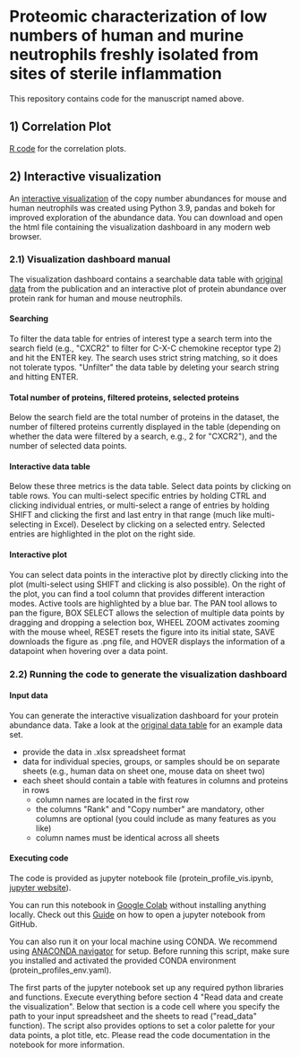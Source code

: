 # Proteomic characterization of low numbers of human and murine neutrophils freshly isolated from sites of sterile inflammation

This repository contains code for the manuscript named above.

## 1) Correlation Plot

[R code](https://github.com/voidsailor/protein_abundance_visualization/blob/main/correlation_plot_human_1000.R) for the correlation plots.

## 2) Interactive visualization

An [interactive visualization](https://github.com/voidsailor/protein_abundance_visualization/blob/main/human_mouse_105_copy_number_plot.html) of the copy number abundances for mouse and human neutrophils was created using Python 3.9, pandas and bokeh for improved exploration of the abundance data. You can download and open the html file containing the visualization dashboard in any modern web browser.

### 2.1) Visualization dashboard manual

The visualization dashboard contains a searchable data table with [original data](https://github.com/voidsailor/protein_abundance_visualization/blob/main/copy_number_distribution_human_mouse_105.xlsx) from the publication and an interactive plot of protein abundance over protein rank for human and mouse neutrophils.

#### Searching

To filter the data table for entries of interest type a search term into the search field (e.g., "CXCR2" to filter for C-X-C chemokine receptor type 2) and hit the ENTER key. The search uses strict string matching, so it does not tolerate typos. "Unfilter" the data table by deleting your search string and hitting ENTER.

#### Total number of proteins, filtered proteins, selected proteins

Below the search field are the total number of proteins in the dataset, the number of filtered proteins currently displayed in the table (depending on whether the data were filtered by a search, e.g., 2 for "CXCR2"), and the number of selected data points.

#### Interactive data table

Below these three metrics is the data table. Select data points by clicking on table rows. You can multi-select specific entries by holding CTRL and clicking individual entries, or multi-select a range of entries by holding SHIFT and clicking the first and last entry in that range (much like multi-selecting in Excel). Deselect by clicking on a selected entry. Selected entries are highlighted in the plot on the right side.

#### Interactive plot

You can select data points in the interactive plot by directly clicking into the plot (multi-select using SHIFT and clicking is also possible). On the right of the plot, you can find a tool column that provides different interaction modes. Active tools are highlighted by a blue bar. The PAN tool allows to pan the figure, BOX SELECT allows the selection of multiple data points by dragging and dropping a selection box, WHEEL ZOOM activates zooming with the mouse wheel, RESET resets the figure into its initial state, SAVE downloads the figure as .png file, and HOVER displays the information of a datapoint when hovering over a data point.

### 2.2) Running the code to generate the visualization dashboard

#### Input data

You can generate the interactive visualization dashboard for your protein abundance data. Take a look at the [original data table](https://github.com/voidsailor/protein_abundance_visualization/blob/main/copy_number_distribution_human_mouse_105.xlsx) for an example data set.

- provide the data in .xlsx spreadsheet format
- data for individual species, groups, or samples should be on separate sheets (e.g., human data on sheet one, mouse data on sheet two)
- each sheet should contain a table with features in columns and proteins in rows
  - column names are located in the first row
  - the columns "Rank" and "Copy number" are mandatory, other columns are optional (you could include as many features as you like)
  - column names must be identical across all sheets

#### Executing code

The code is provided as jupyter notebook file (protein_profile_vis.ipynb, [jupyter website](https://jupyter.org/)).

You can run this notebook in [Google Colab](https://colab.google/) without installing anything locally. Check out this [Guide](https://saturncloud.io/blog/how-can-i-run-notebooks-of-a-github-project-in-google-colab/) on how to open a jupyter notebook from GitHub.

You can also run it on your local machine using CONDA. We recommend using [ANACONDA navigator](https://docs.anaconda.com/free/navigator/index.html) for setup. Before running this script, make sure you installed and activated the provided CONDA environment (protein_profiles_env.yaml).

The first parts of the jupyter notebook set up any required python libraries and functions. Execute everything before section 4 "Read data and create the visualization". Below that section is a code cell where you specify the path to your input spreadsheet and the sheets to read ("read_data" function). The script also provides options to set a color palette for your data points, a plot title, etc. Please read the code documentation in the notebook for more information.
